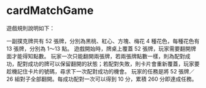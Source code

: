 # cardMatchGame
遊戲規則說明如下：

一副撲克牌共有 52 張牌，分別為黑桃、紅心、方塊、梅花 4 種花色，每種花色有 13 張牌，分別為 1～13 點。
遊戲開始時，牌桌上覆蓋 52 張牌，玩家需要翻開牌面才能得知點數。
玩家一次只能翻開兩張牌，若兩張牌點數一樣，則為配對成功，配對成功的牌可以保留翻開的狀態；若配對失敗，則卡片會重新覆蓋，玩家要趁機記住卡片的號碼，尋求下一次配對成功的機會。
玩家的任務是將 52 張牌／26 組對子全部翻開。每成功配對一次可以得到 10 分，累積 260 分即達成任務。
